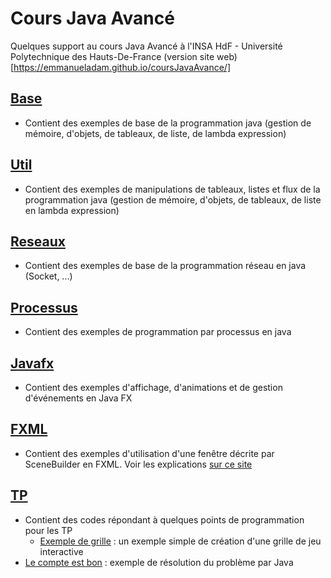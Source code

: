 # Cours Java Avancé
Quelques support au cours Java Avancé à l'INSA HdF - Université Polytechnique des Hauts-De-France
(version site web)[https://emmanueladam.github.io/coursJavaAvance/]


## [Base](https://github.com/EmmanuelADAM/coursJavaAvance/tree/master/base)
* Contient des exemples de base de la programmation java (gestion de mémoire, d'objets, de tableaux, de liste, de lambda expression)

## [Util](https://github.com/EmmanuelADAM/coursJavaAvance/tree/master/util)
* Contient des exemples de manipulations de tableaux, listes et flux de la programmation java (gestion de mémoire, d'objets, de tableaux, de liste en lambda expression)

## [Reseaux](https://github.com/EmmanuelADAM/coursJavaAvance/tree/master/reseau) 
* Contient des exemples de base de la programmation réseau en java (Socket, ...)

## [Processus](https://github.com/EmmanuelADAM/coursJavaAvance/tree/master/processus)
* Contient des exemples de programmation par processus en java

## [Javafx](https://github.com/EmmanuelADAM/coursJavaAvance/tree/master/javafx)
* Contient des exemples d'affichage, d'animations et de gestion d'événements en Java FX

## [FXML](https://github.com/EmmanuelADAM/coursJavaAvance/tree/master/fxml) 
* Contient des exemples d'utilisation d'une fenêtre décrite par SceneBuilder en FXML. Voir les explications [sur ce site](http://emmanuel.adam.free.fr/site/spip.php?article143)

## [TP](https://github.com/EmmanuelADAM/coursJavaAvance/tree/master/TP) 
* Contient des codes répondant à quelques points de programmation pour les TP
  * [Exemple de grille](https://github.com/EmmanuelADAM/coursJavaAvance/tree/master/TP/ExempleJeu) : un exemple simple de création d'une grille de jeu interactive
 * [Le compte est bon](https://github.com/EmmanuelADAM/coursJavaAvance/tree/master/TP/CompteEstBon/) : exemple de résolution du problème par Java
